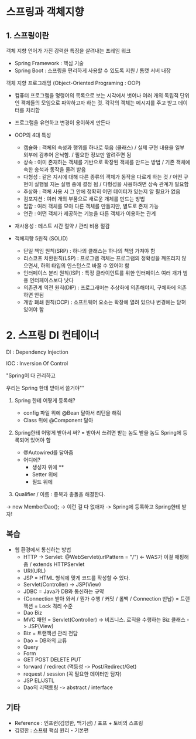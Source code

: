

# 스프링과 객체지향

## 1. 스프링이란

객체 지향 언어가 가진 강력한 특징을 살려내는 프레임 워크

* Spring Framework : 핵심 기술
* Spring Boot : 스프링을 편리하게 사용할 수 있도록 지원 / 톰캣 서버 내장



객체 지향 프로그래밍 (Object-Oriented Programing : OOP)

* 컴퓨터 프로그램을 명령어의 목록으로 보는 시각에서 벗어나 여러 개의 독립적 단위인 객체들의 모임으로 파악하고자 하는 것. 각각의 객체는 메시지를 주고 받고 데이터를 처리함

* 프로그램을 유연하고 변경이 용이하게 만든다
* OOP의 4대 특성
  * 캡슐화 : 객체의 속성과 행위를 하나로 묶음 (클래스) / 실제 구현 내용을 일부 외부에 감추어 은닉함. / 필요한 정보만 알려주면 됨
  * 상속 : 이미 존재하는 객체를 기반으로 확장된 객체를 만드는 방법 / 기존 객체에 속한 송석과 동작을 물려 받음
  * 다형성 : 같은 지시에 대해 다른 종류의 객체가 동작을 다르게 하는 것 / 어떤 구현이 실행될 지는 실행 중에 결정 됨 / 다형성을 사용하려면 상속 관계가 필요함
  * 추상화 : 객체 사용 시 그 안에 정확히 어떤 데이터가 있는지 알 필요가 없음
  * 컴포지션 : 여러 개의 부품으로 새로운 개체를 만드는 방법
  * 집합 : 여러 객체를 모아 다른 객체를 만들지만, 별도로 존재 가능
  * 연관 : 어떤 객체가 제공하는 기능을 다른 객체가 이용하는 관계

* 재사용성 : 테스트 시간 절약 / 관리 비용 절감
* 객체지향 5원칙 (SOLID)
  * 단일 책임 원칙(SRP) : 하나의 클래스는 하나의 책임 가져야 함
  * 리스코프 치환원칙(LSP) : 프로그램 객체는 프로그램의 정확성을 깨뜨리지 않으면서, 하위 타입의 인스턴스로 바꿀 수 있어야 함
  * 인터페이스 분리 원칙(ISP) : 특정 클라이언트를 위한 인터페이스 여러 개가 범용 인터페이스보다 낫다
  * 의존관계 역전 원칙(DIP) : 프로그래머는 추상화에 의존해야지, 구체화에 의존하면 안됨
  * 개방 폐쇄 원칙(OCP) : 소프트웨어 요소는 확장에 열려 있으나 변경에는 닫혀 있어야 함



# 2. 스프링 DI 컨테이너

DI : Dependency Injection

IOC : Inversion Of Control



"Spring이 다 관리하고

우리는 Spring 한테 받아서 쓸거야""

1. Spring 한테 어떻게 등록해?
   * config 파일 위에 @Bean 달아서 리턴을 해줘
   * Class 위에 @Component 달아
2. Spring한테 어떻게 받아서 써? = 받아서 쓰려면 받는 놈도 받을 놈도 Spring에 등록되어 있어야 함
   - @Autowired를 달아줌
   - 어디에?
     - 생성자 위에 ** 
     - Setter 위에
     - 필드 위에

3. Qualifier / 이름 : 중복과 충돌을 해결한다.



-> new MemberDao(); -> 이런 걸 다 없애자 -> Spring에 등록하고 Spring한테 받자!



## 복습

* 웹 환경에서 통신하는 방법
  * HTTP -> Servlet: @WebServlet(urlPattern = "/") <- WAS가 이걸 매핑해줌 / extends HTTPServlet
  * URI(URL)
  * JSP = HTML 형식에 맞게 코드를 작성할 수 있다.
  * Servlet(Controller) -> JSP(View)
  * JDBC = Java가 DB와 통신하는 규약
  * {Connection 받아 와서 / 뭔가 수행 / 커밋 / 롤백 / Connection 반납} = 트랜잭션 = Lock 격리 수준
  * Dao Biz
  * MVC 패턴 = Servlet(Controller) -> 비즈니스. 로직을 수행하는 Biz 클래스 -> JSP(View)
  * Biz = 트랜잭션 관리 전담
  * Dao = DB와의 교류
  * Query
  * Form
  * GET POST DELETE PUT 
  * forward / redirect (멱등성 -> Post/Redirect/Get)
  * request / session (꼭 필요한 데이터만 담자)
  * JSP EL/JSTL
  * Dao의 리팩토링 -> abstract / interface



## 기타

* Reference : 인프런(김영한, 백기선) / 포프 + 토비의 스프링
* 김영한 : 스프링 핵심 원리 - 기본편
